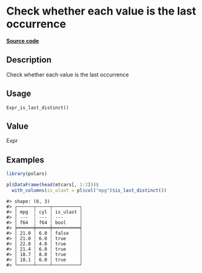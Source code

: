 

# Check whether each value is the last occurrence

[**Source code**](https://github.com/pola-rs/r-polars/tree/mkdocs-matrial-search-preview/R/after-wrappers.R#L20)

## Description

Check whether each value is the last occurrence

## Usage

<pre><code class='language-R'>Expr_is_last_distinct()
</code></pre>

## Value

Expr

## Examples

``` r
library(polars)

pl$DataFrame(head(mtcars[, 1:2]))$
  with_columns(is_ulast = pl$col("mpg")$is_last_distinct())
```

    #> shape: (6, 3)
    #> ┌──────┬─────┬──────────┐
    #> │ mpg  ┆ cyl ┆ is_ulast │
    #> │ ---  ┆ --- ┆ ---      │
    #> │ f64  ┆ f64 ┆ bool     │
    #> ╞══════╪═════╪══════════╡
    #> │ 21.0 ┆ 6.0 ┆ false    │
    #> │ 21.0 ┆ 6.0 ┆ true     │
    #> │ 22.8 ┆ 4.0 ┆ true     │
    #> │ 21.4 ┆ 6.0 ┆ true     │
    #> │ 18.7 ┆ 8.0 ┆ true     │
    #> │ 18.1 ┆ 6.0 ┆ true     │
    #> └──────┴─────┴──────────┘
